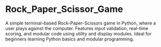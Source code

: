 # Rock_Paper_Scissor_Game
A simple terminal-based Rock-Paper-Scissors game in Python, where a user plays against the computer. Features input validation, real-time scoring, and modular code using utility and display modules. Ideal for beginners learning Python basics and modular programming.
